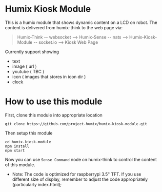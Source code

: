 # Humix Kiosk Module

This is a humix module that shows dynamic content on a LCD on robot.  The content is delivered from humix-think to the web page via:
> Humix-Think -- websocket --> Humix-Sense -- nats --> Humix-Kiosk-Module -- socket.io --> Kiosk Web Page

Currently support showing

* text
* image ( url )
* youtube ( TBC )
* icon ( images that stores in icon dir )
* clock

# How to use this module 

First, clone this module into appropriate location
```
git clone https://github.com/project-humix/humix-kiosk-module.git
```

Then setup this module
```
cd humix-kiosk-module
npm install 
npm start
```

Now you can use `Sense Command` node on humix-think to control the content of this module. 

* Note: The code is optimized for raspberrypi 3.5" TFT. If you use different size of display, remember to adjust the code appropriately (particularly index.html);
 

